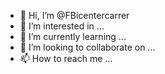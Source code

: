 - 👋 Hi, I’m @FBicentercarrer
- 👀 I’m interested in ...
- 🌱 I’m currently learning ...
- 💞️ I’m looking to collaborate on ...
- 📫 How to reach me ...

<!---
FBicentercarrer/FBicentercarrer is a ✨ special ✨ repository because its `README.md` (this file) appears on your GitHub profile.
You can click the Preview link to take a look at your changes.
--->

